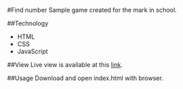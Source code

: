 #Find number
Sample game created for the mark in school.

##Technology
  - HTML
  - CSS
  - JavaScript
  
##View
Live view is available at this [link](https://pawel-galkowski.github.io/Find-Number/).

##Usage
Download and open index.html with browser.
